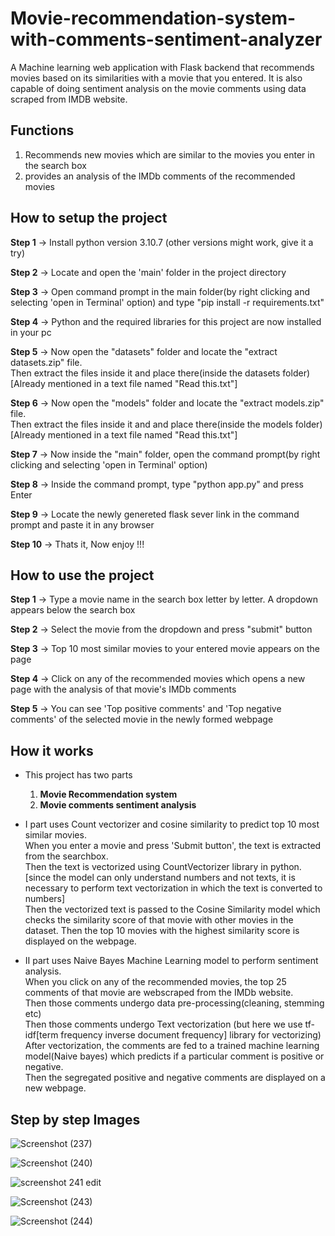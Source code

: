 # Movie-recommendation-system-with-comments-sentiment-analyzer
 A Machine learning web application with Flask backend that recommends movies based on its similarities with a movie that you entered. It is also capable of doing sentiment analysis on the movie comments using data scraped from IMDB website.
 
 Functions
 ---------
 1) Recommends new movies which are similar to the movies you enter in the search box <br>
 2) provides an analysis of the IMDb comments of the recommended movies <br>
 
 
 How to setup the project
 ------------------------
 **Step 1** -> Install python version 3.10.7 (other versions might work, give it a try) <br>
 
 **Step 2** -> Locate and open the 'main' folder in the project directory  <br>
 
 **Step 3** -> Open command prompt in the main folder(by right clicking and selecting 'open in Terminal' option) and type "pip install -r requirements.txt"  <br>
 
 **Step 4** -> Python and the required libraries for this project are now installed in your pc  <br>
 
 **Step 5** -> Now open the "datasets" folder and locate the "extract datasets.zip" file.   <br>
           Then extract the files inside it and place there(inside the datasets folder)      [Already mentioned in a text file named "Read this.txt"]  <br>
           
 **Step 6** -> Now open the "models" folder and locate the "extract models.zip" file.  <br>
           Then extract the files inside it and and place there(inside the models folder)    [Already mentioned in a text file named "Read this.txt"]  <br>
           
 **Step 7** -> Now inside the "main" folder, open the command prompt(by right clicking and selecting 'open in Terminal' option)  <br>
 
 **Step 8** -> Inside the command prompt, type "python app.py" and press Enter  <br>
 
 **Step 9** -> Locate the newly genereted flask sever link in the command prompt and paste it in any browser  <br>
 
 **Step 10** -> Thats it, Now enjoy !!!  <br>
 
 
 How to use the project
 ----------------------
 **Step 1** -> Type a movie name in the search box letter by letter. A dropdown appears below the search box  <br>
 
 **Step 2** -> Select the movie from the dropdown and press "submit" button  <br>
 
 **Step 3** -> Top 10 most similar movies to your entered movie appears on the page  <br>
 
 **Step 4** -> Click on any of the recommended movies which opens a new page with the analysis of that movie's IMDb comments  <br>
 
 **Step 5** -> You can see 'Top positive comments' and 'Top negative comments' of the selected movie in the newly formed webpage  <br>
 
 
 How it works
 ------------
 * This project has two parts
     1) **Movie Recommendation system**  <br>
     2) **Movie comments sentiment analysis**  <br>
     
 * Ⅰ part uses Count vectorizer and cosine similarity to predict top 10 most similar movies.  <br>
   When you enter a movie and press 'Submit button', the text is extracted from the searchbox.  <br>
   Then the text is vectorized using CountVectorizer library in python. [since the model can only understand numbers and not texts, it is necessary
                                                                          to perform text vectorization in which the text is converted to numbers]  <br>
   Then the vectorized text is passed to the Cosine Similarity model which checks the similarity score of that movie with other movies in the dataset.
   Then the top 10 movies with the highest similarity score is displayed on the webpage.  <br>
    
 * Ⅱ part uses Naive Bayes Machine Learning model to perform sentiment analysis.  <br>
   When you click on any of the recommended movies, the top 25 comments of that movie are webscraped from the IMDb website.  <br>
   Then those comments undergo data pre-processing(cleaning, stemming etc)  <br>
   Then those comments undergo Text vectorization (but here we use tf-idf[term frequency inverse document frequency] library for vectorizing)  <br>
   After vectorization, the comments are fed to a trained machine learning model(Naive bayes) which predicts if a particular comment is positive or negative.  <br>
   Then the segregated positive and negative comments are displayed on a new webpage.  <br>

 Step by step Images
 -------------------
 ![Screenshot (237)](https://user-images.githubusercontent.com/72029172/211155234-ac1355b1-dddb-4c4b-a1ab-102b4c8053ae.png)

 ![Screenshot (240)](https://user-images.githubusercontent.com/72029172/211155406-f11b3924-cab6-41b3-8a88-13a31efb8eb6.png)
 
 ![screenshot 241 edit](https://user-images.githubusercontent.com/72029172/211156145-9c2f7025-d064-4486-8757-e31657406546.png)
 
 ![Screenshot (243)](https://user-images.githubusercontent.com/72029172/211155474-c634de4a-a32e-4143-b33d-ae76be7fdf8f.png)
 
 ![Screenshot (244)](https://user-images.githubusercontent.com/72029172/211155481-9fbd8882-fc75-42a5-badd-61d2e7d8f2ae.png)





